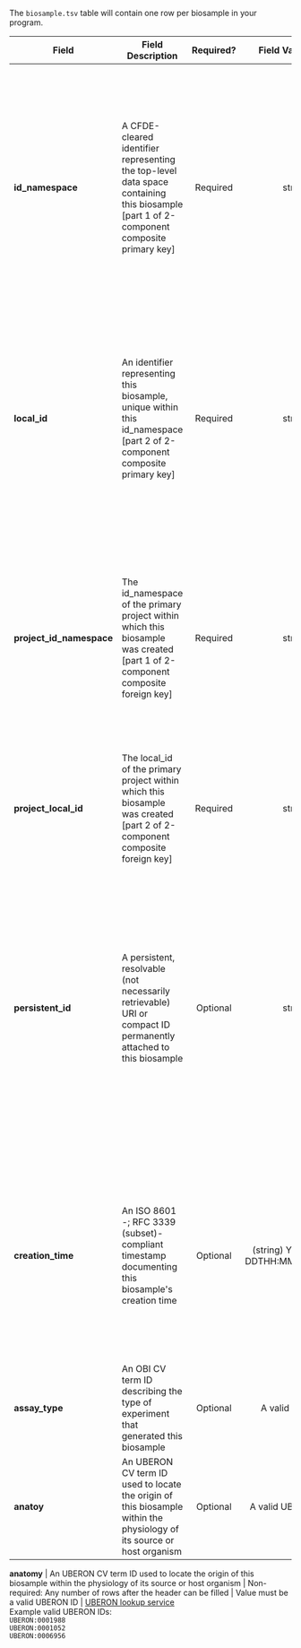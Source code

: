 The `biosample.tsv` table will contain one row per biosample in your program.

Field | Field Description | Required? | Field Value Type | Extra Info 
------|-------------------|:-----------:|:-------------:|------------
**id_namespace** | A CFDE-cleared identifier representing the top-level data space containing this biosample [part 1 of 2-component composite primary key] | Required | string | `id_namespace` is a unique URI prefix pre-registered with CFDE and attached to your program (or a subset of your program) that identifies anything labeled with it as belonging to you. Please see the [technical documentation](https://docs.nih-cfde.org/en/latest/c2m2/draft-C2M2_specification/#c2m2-identifiers) for a full discussion of how this information is built and used.
**local_id** | An identifier representing this biosample, unique within this id_namespace [part 2 of 2-component composite primary key] | Required | string | The string formed by concatenating the `id_namespace` and `local_id` field values must be unique for each row in this table. Please see the [technical documentation](https://docs.nih-cfde.org/en/latest/c2m2/draft-C2M2_specification/#c2m2-identifiers) for a full discussion of how this information is to be used.
**project_id_namespace** | The id_namespace of the primary project within which this biosample was created [part 1 of 2-component composite foreign key] | Required | string | This will be the value of `id_namespace` in the row in [project.tsv](./TableInfo:-project.tsv) corresponding to the primary project that generated this biosample. If your program has not registered multiple CFDE identifier namespaces, this will be exactly the same value for all rows.
**project_local_id** | The local_id of the primary project within which this biosample was created [part 2 of 2-component composite foreign key] | Required | string | This will be the value of `local_id` in the row in [project.tsv](./TableInfo:-project.tsv) corresponding to the primary project that generated this biosample.
**persistent_id** | A persistent, resolvable (not necessarily retrievable) URI or compact ID permanently attached to this biosample | Optional | string | Meant to serve as a permanent address to which landing pages (which summarize metadata associated with this biosample) and other relevant annotations and functions can optionally be attached. Please see the [technical documentation](https://docs.nih-cfde.org/en/latest/c2m2/draft-C2M2_specification/#c2m2-identifiers) for a full discussion of how this information is to be used.
**creation_time** | An ISO 8601 -; RFC 3339 (subset)-compliant timestamp documenting this biosample's creation time | Optional | (string) YYYY-MM-DDTHH:MM:SS±NN:NN | Examples: <br/> `2021-01-08T00:00:00-00:00` ("Jan 8, 2021") <br/> `2021-00-00T00:00:00-00:00` ("2021") <br/>  `2021-01-08T00:45:40-04:00` ("Jan 8, 2021, 12:45:40AM, Zulu minus 4") <br/> Please see the [technical documentation](https://docs.nih-cfde.org/en/latest/c2m2/draft-C2M2_specification/#common-entity-fields) for a complete treatment.
**assay_type** | An OBI CV term ID describing the type of experiment that generated this biosample | Optional | A valid OBI term | [OBI lookup service](http://www.ontobee.org/ontology/OBI?iri=http://purl.obolibrary.org/obo/OBI_0000070) <br/> Example: `OBI:0002763`
**anatoy** | An UBERON CV term ID used to locate the origin of this biosample within the physiology of its source or host organism | Optional | A valid UBERON term | 


**anatomy** | An UBERON CV term ID used to locate the origin of this biosample within the physiology of its source or host organism | Non-required: Any number of rows after the header can be filled |  Value must be a valid UBERON ID  | [UBERON lookup service](https://www.ebi.ac.uk/ols/ontologies/uberon) <br /> Example valid UBERON IDs: <br />`UBERON:0001988`<br /> `UBERON:0001052`<br /> `UBERON:0006956`
